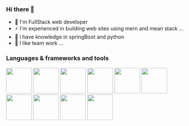 ### Hi there 👋

- 🔭 I'm FullStack web developer
- ⚡ I'm experienced in building web sites using mern and mean stack ...
- 🤔 i have knowledge in springBoot and python
- 👯 I like team work ...

### Languages & frameworks and tools

 <img src="https://upload.wikimedia.org/wikipedia/commons/thumb/6/61/HTML5_logo_and_wordmark.svg/1200px-HTML5_logo_and_wordmark.svg.png" width="70" height="70">
<img src="https://upload.wikimedia.org/wikipedia/commons/thumb/d/d5/CSS3_logo_and_wordmark.svg/1200px-CSS3_logo_and_wordmark.svg.png" width="70" height="70">
<img src="https://upload.wikimedia.org/wikipedia/commons/thumb/9/99/Unofficial_JavaScript_logo_2.svg/1024px-Unofficial_JavaScript_logo_2.svg.png" width="70" height="70">
<img src="https://upload.wikimedia.org/wikipedia/fr/thumb/2/2e/Java_Logo.svg/550px-Java_Logo.svg.png" width="70" height="70">
<img src="https://upload.wikimedia.org/wikipedia/commons/thumb/a/a7/React-icon.svg/1200px-React-icon.svg.png" width="70" height="70">
<img src="https://expressjs.com/images/express-facebook-share.png" width="70" height="70">
<img src="https://upload.wikimedia.org/wikipedia/commons/thumb/b/b2/Bootstrap_logo.svg/512px-Bootstrap_logo.svg.png" width="70" height="70">
<img src="https://upload.wikimedia.org/wikipedia/commons/thumb/d/d5/Tailwind_CSS_Logo.svg/2048px-Tailwind_CSS_Logo.svg.png" width="70" height="70">
<img src="https://upload.wikimedia.org/wikipedia/commons/thumb/e/e0/Git-logo.svg/1024px-Git-logo.svg.png" width="70" height="70">
<img src="https://upload.wikimedia.org/wikipedia/commons/thumb/9/93/MongoDB_Logo.svg/2560px-MongoDB_Logo.svg.png" width="70" height="70">
